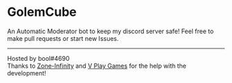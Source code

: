 # GolemCube
An Automatic Moderator bot to keep my discord server safe! Feel free to make pull requests or start new Issues.

----

Hosted by bool#4690 <br>
Thanks to [Zone-Infinity](https://github.com/Zone-Infinity) and [V Play Games](https://github.com/V-Play-Games) for the help with the development!
